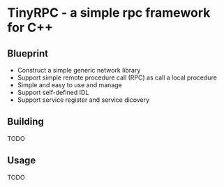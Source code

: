# TinyRPC - a simple rpc framework for C++

## Blueprint

- Construct a simple generic network library
- Support simple remote procedure call (RPC) as call a local procedure
- Simple and easy to use and manage
- Support self-defined IDL
- Support service register and service dicovery

## Building

TODO

## Usage

TODO